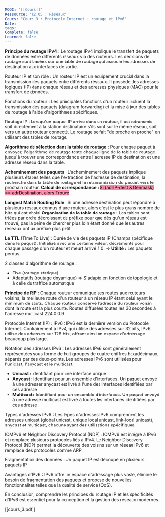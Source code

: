 ```yaml
---
MOOC: "[[Cours]]"
Ressource: "R2.05 : Réseaux"
Cours: "Cours 3 : Protocole Internet : routage et IPv6"
Date: 
tags: 
Complete: false
Learned: false
---
```

**Principe du routage IPv4** : Le routage IPv4 implique le transfert de paquets de données entre différents réseaux via des routeurs. Les décisions de routage sont basées sur une table de routage qui associe les adresses de destination aux interfaces de sortie.

Routeur IP et son rôle : Un routeur IP est un équipement crucial dans la transmission des paquets entre différents réseaux. Il possède des adresses logiques (IP) dans chaque réseau et des adresses physiques (MAC) pour le transfert de données.

Fonctions du routeur : Les principales fonctions d'un routeur incluent la transmission des paquets (datagram forwarding) et la mise à jour des tables de routage à l'aide d'algorithmes spécifiques.

Routage IP : Lorsqu'un paquet IP arrive dans un routeur, il est retransmis soit directement à la station destinataire s'ils sont sur le même réseau, soit vers un autre routeur connecté. Le routage se fait "de proche en proche" en utilisant des tables de routage.

**Algorithme de sélection dans la table de routage** : Pour chaque paquet à envoyer, l'algorithme de routage teste chaque ligne de la table de routage jusqu'à trouver une correspondance entre l'adresse IP de destination et une adresse réseau dans la table.

**Acheminement des paquets** : L'acheminement des paquets implique plusieurs étapes telles que l'extraction de l'adresse de destination, la recherche dans la table de routage et la retransmission du paquet vers le prochain routeur.
**Calcul de correspondance :** <mark style="background: #FF5582A6;">Si (adrIP-dest & Genmask) == adrDestination, alors Trouve</mark>

**Longest Match Routing Rule** : Si une adresse destination peut répondre à plusieurs réseaux connus d'une routeur, alors c'est le plus grans nombre de bits qui est choisi
**Organisation de la table de routage** : Les tables sont triées par ordre décroissant de préfixe  pour que dès qu'un réseau est trouvé, pas la peine de chercher plus loin étant donné que les autres réseaux ont un préfixe plus petit

**Le TTL** (TIme To Live) : Durée de vie des paquets IP (Champs spécifique dans le paquet). Initialisé avec une certaine valeur, décrémenté pour chaque passage d'un routeur et meurt arrivé à 0.
⇒ **Utilité :** Les paquets perdus

2 classes d'algorithme de routage :
- Fixe (routage statique)
- Adaptatifs (routage dnyamique) ⇒ S'adapte en fonction de topologie et à celle du traffice automatique

**Principe de RIP :** Chaque routeur comunique ses routes aux routeurs voisins, la meilleure route d'un routeur à un réseau IP étant celui ayant le minimum de sauts. Chaque routeur conserve l'adresse du routeur voisin dont la route est la plus courte. Routes diffusées toutes les 30 secondes à l'adresse multicast 224.0.0.9

Protocole Internet (IP) : IPv6 : IPv6 est la dernière version du Protocole Internet. Contrairement à IPv4, qui utilise des adresses sur 32 bits, IPv6 utilise des adresses sur 128 bits, offrant ainsi un espace d'adressage beaucoup plus large.

Notation des adresses IPv6 : Les adresses IPv6 sont généralement représentées sous forme de huit groupes de quatre chiffres hexadécimaux, séparés par des deux-points. Les adresses IPv6 sont utilisées pour l'unicast, l'anycast et le multicast.
- **Unicast :** Identifiant pour une interface unique
- **Anycast :** Identifiant pour un ensemble d'interfaces. Un paquet envoyé à une adresser anycast est livré à l'une des interfaces identifiées par ces adresse
- **Multicast :** Identifiant pour un ensemble d'interfaces. Un paquet envoyé à une adresse multicast est livré à toutes les interfaces identifiées par ces adresse

Types d'adresses IPv6 : Les types d'adresses IPv6 comprennent les adresses unicast (global unicast, unique local unicast, link-local unicast), anycast et multicast, chacune ayant des utilisations spécifiques.

ICMPv6 et Neighbor Discovery Protocol (NDP) : ICMPv6 est intégré à IPv6 et remplace plusieurs protocoles liés à IPv4. Le Neighbor Discovery Protocol (NDP) permet la découverte des voisins sur un réseau IPv6 et remplace des protocoles comme ARP.

Fragmentation des données : Un paquet IP est découpé en plusieurs paquets IP

Avantages d'IPv6 : IPv6 offre un espace d'adressage plus vaste, élimine le besoin de fragmentation des paquets et propose de nouvelles fonctionnalités telles que la qualité de service (QoS).

En conclusion, comprendre les principes du routage IP et les spécificités d'IPv6 est essentiel pour la conception et la gestion des réseaux modernes.

[[cours_3.pdf]]